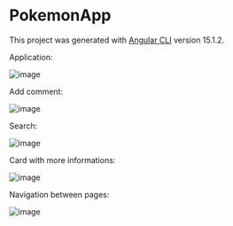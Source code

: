 # PokemonApp

This project was generated with [Angular CLI](https://github.com/angular/angular-cli) version 15.1.2.

Application:

![image](https://github.com/juliaprestes/pokedex-angular/assets/71856252/65d1c2ce-2b87-425a-98f3-0b852517c1b7)

Add comment:

![image](https://github.com/juliaprestes/pokedex-angular/assets/71856252/56b5a4ee-1e5f-47f1-a7cc-3680998a6b4b)

Search:

![image](https://github.com/juliaprestes/pokedex-angular/assets/71856252/8a1f5384-2ed7-4146-8079-ef1461f6816d)

Card with more informations:

![image](https://github.com/juliaprestes/pokedex-angular/assets/71856252/c89e64fc-3e7f-45c6-9688-cf49002601fc)

Navigation between pages:

![image](https://github.com/juliaprestes/pokedex-angular/assets/71856252/bc817671-46df-4cc8-ad3a-430c56782beb)





